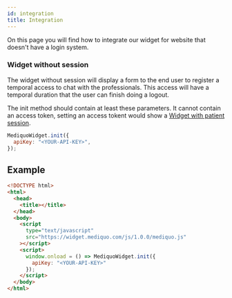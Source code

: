 ```yaml
---
id: integration
title: Integration
---
```


On this page you will find how to integrate our widget for website that doesn't have a login system.

### Widget without session

The widget without session will display a form to the end user to register a temporal access to chat with the professionals. This access will have a temporal duration that the user can finish doing a logout.

The init method should contain at least these parameters. It cannot contain an access token, setting an access tokent would show a [Widget with patient session](../withsession/integration).

```js
MediquoWidget.init({
  apiKey: "<YOUR-API-KEY>",
});
```


## Example

```html
<!DOCTYPE html>
<html>
  <head>
    <title></title>
  </head>
  <body>
    <script
      type="text/javascript"
      src="https://widget.mediquo.com/js/1.0.0/mediquo.js"
    ></script>
    <script>
      window.onload = () => MediquoWidget.init({
        apiKey: "<YOUR-API-KEY>"
      });
    </script>
  </body>
</html>
```
